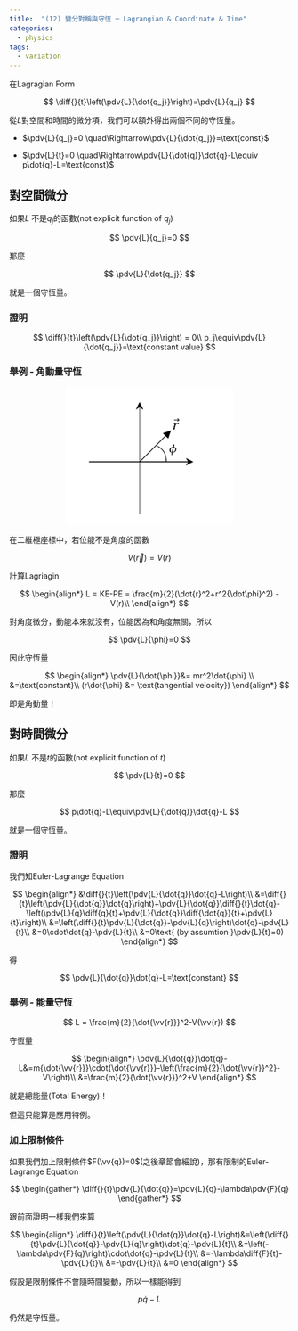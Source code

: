 ```yaml
---
title:  "(12) 變分對稱與守恆 ─ Lagrangian & Coordinate & Time"
categories:
  - physics
tags:
  - variation
---
```


在Lagragian Form

$$
\diff{}{t}\left(\pdv{L}{\dot{q_j}}\right)=\pdv{L}{q_j}
$$

從$L$對空間和時間的微分項，我們可以額外得出兩個不同的守恆量。

- $\pdv{L}{q_j}=0 \quad\Rightarrow\pdv{L}{\dot{q_j}}=\text{const}$

- $\pdv{L}{t}=0   \quad\Rightarrow\pdv{L}{\dot{q}}\dot{q}-L\equiv p\dot{q}-L=\text{const}$


## 對空間微分

如果$L$ 不是$q_j$的函數(not explicit function of $q_j$)

$$
\pdv{L}{q_j}=0
$$


那麼

$$
\pdv{L}{\dot{q_j}}
$$

就是一個守恆量。

### 證明

$$
\diff{}{t}\left(\pdv{L}{\dot{q_j}}\right) = 0\\
p_j\equiv\pdv{L}{\dot{q_j}}=\text{constant value}
$$			

### 舉例 - 角動量守恆

<p align="center">
  <img src="/images/posts/physics_variation/Fig7.png" width="300"/>
</p>

在二維極座標中，若位能不是角度的函數

$$
V(\vec{r})=V(r)
$$

計算Lagriagin

$$
\begin{align*}
L = KE-PE = \frac{m}{2}(\dot{r}^2+r^2{\dot\phi}^2) - V(r)\\
\end{align*}
$$

對角度微分，動能本來就沒有，位能因為和角度無關，所以

$$
\pdv{L}{\phi}=0
$$

因此守恆量

$$
\begin{align*}
\pdv{L}{\dot{\phi}}&= mr^2\dot{\phi} \\
&=\text{constant}\\
(r\dot{\phi} &= \text{tangential velocity})
\end{align*}
$$

即是角動量！

## 對時間微分

如果$L$ 不是$t$的函數(not explicit function of $t$)

$$
\pdv{L}{t}=0
$$

那麼

$$
p\dot{q}-L\equiv\pdv{L}{\dot{q}}\dot{q}-L
$$

就是一個守恆量。

### 證明

我們知Euler-Lagrange Equation

$$
\begin{align*}
&\diff{}{t}\left(\pdv{L}{\dot{q}}\dot{q}-L\right)\\
&=\diff{}{t}\left(\pdv{L}{\dot{q}}\dot{q}\right)+\pdv{L}{\dot{q}}\diff{}{t}\dot{q}-\left(\pdv{L}{q}\diff{q}{t}+\pdv{L}{\dot{q}}\diff{\dot{q}}{t}+\pdv{L}{t}\right)\\
&=\left(\diff{}{t}\pdv{L}{\dot{q}}-\pdv{L}{q}\right)\dot{q}-\pdv{L}{t}\\
&=0\cdot\dot{q}-\pdv{L}{t}\\
&=0\text{ (by assumtion }\pdv{L}{t}=0)
\end{align*}
$$

得

$$
\pdv{L}{\dot{q}}\dot{q}-L=\text{constant}
$$

### 舉例 - 能量守恆

$$
L = \frac{m}{2}{\dot{\vv{r}}}^2-V(\vv{r})
$$

守恆量

$$
\begin{align*}
\pdv{L}{\dot{q}}\dot{q}-L&=m{\dot{\vv{r}}}\cdot{\dot{\vv{r}}}-\left(\frac{m}{2}{\dot{\vv{r}}^2}-V\right)\\
&=\frac{m}{2}{\dot{\vv{r}}}^2+V
\end{align*}
$$

就是總能量(Total Energy)！

但這只能算是應用特例。


### 加上限制條件

如果我們加上限制條件$F(\vv{q})=0$(之後章節會細說)，那有限制的Euler-Lagrange Equation

$$
\begin{gather*}
	\diff{}{t}\pdv{L}{\dot{q}}=\pdv{L}{q}-\lambda\pdv{F}{q}
\end{gather*}
$$

跟前面證明一樣我們來算

$$
\begin{align*}
\diff{}{t}\left(\pdv{L}{\dot{q}}\dot{q}-L\right)&=\left(\diff{}{t}\pdv{L}{\dot{q}}-\pdv{L}{q}\right)\dot{q}-\pdv{L}{t}\\
&=\left(-\lambda\pdv{F}{q}\right)\cdot\dot{q}-\pdv{L}{t}\\
&=-\lambda\diff{F}{t}-\pdv{L}{t}\\
&=-\pdv{L}{t}\\
&=0
\end{align*}
$$

假設是限制條件不會隨時間變動，所以一樣能得到

$$
p\dot{q}-L
$$

仍然是守恆量。

